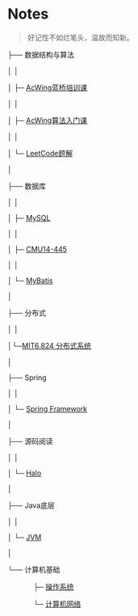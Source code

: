 # Notes

>  好记性不如烂笔头，温故而知新。



├── 数据结构与算法

│ │

│ ├─ [AcWing蓝桥培训课](/notes/数据结构与算法/AcWing蓝桥培训课.md)

│ │

│ ├─ [AcWing算法入门课](/notes/数据结构与算法/AcWing算法入门课.md)

│ │

│ └─ [LeetCode题解](/notes/数据结构与算法/leetcode.md)

│

├── 数据库

│ │

│ ├─ [MySQL](/notes/数据库/MySQL.md)

│ │

│ ├─ [CMU14-445](/notes/数据库/15445.md)

│ │

│ └─ [MyBatis](/notes/数据库/MyBatis)

│

├── 分布式

│ │

│└─[MIT6.824 分布式系统](/notes/分布式/6.824.md)

│

├── Spring

│ │

│ └─ [Spring Framework](/notes/spring/Framework)

│

├── 源码阅读

│ │

│ └─ [Halo](/notes/源码阅读/Halo)

│

├── Java底层

│ │

│ └─ [JVM](/notes/Java底层/JVM)

│ 

└── 计算机基础

&#160; &#160; &#160;&#160;&#160; &#160; &#160;&#160; ├─  [操作系统](/notes/计算机基础/操作系统)

&#160; &#160; &#160;&#160;&#160; &#160; &#160;&#160; └─ [计算机网络](/notes/计算机基础/计算机网络)

